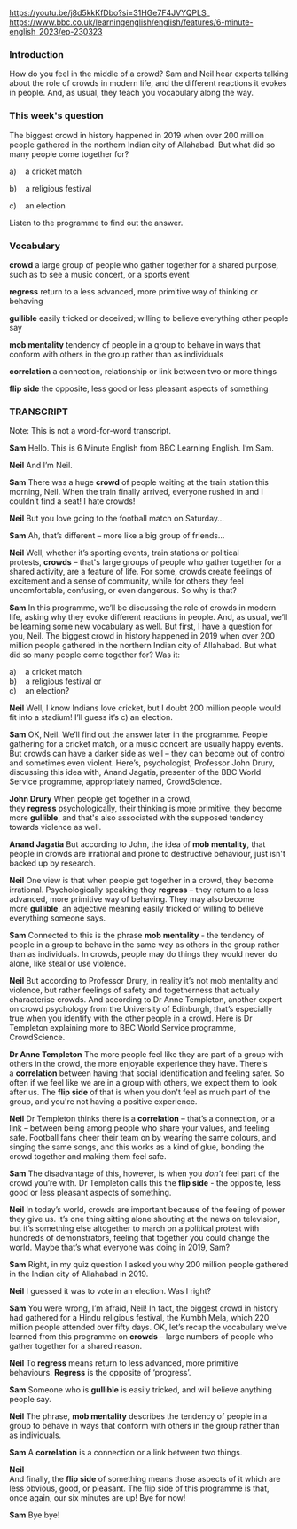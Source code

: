 https://youtu.be/j8d5kkKfDbo?si=31HGe7F4JVYQPLS_
https://www.bbc.co.uk/learningenglish/english/features/6-minute-english_2023/ep-230323
### **Introduction**

How do you feel in the middle of a crowd? Sam and Neil hear experts talking about the role of crowds in modern life, and the different reactions it evokes in people. And, as usual, they teach you vocabulary along the way.

### This week's question

The biggest crowd in history happened in 2019 when over 200 million people gathered in the northern Indian city of Allahabad. But what did so many people come together for?

a)    a cricket match

b)    a religious festival

c)    an election

Listen to the programme to find out the answer. 

### Vocabulary

**crowd**
a large group of people who gather together for a shared purpose, such as to see a music concert, or a sports event

**regress**
return to a less advanced, more primitive way of thinking or behaving

**gullible**
easily tricked or deceived; willing to believe everything other people say

**mob mentality**
tendency of people in a group to behave in ways that conform with others in the group rather than as individuals

**correlation**
a connection, relationship or link between two or more things 

**flip side**
the opposite, less good or less pleasant aspects of something

### **TRANSCRIPT**

Note: This is not a word-for-word transcript.

**Sam**
Hello. This is 6 Minute English from BBC Learning English. I’m Sam.

**Neil**
And I’m Neil.

**Sam**
There was a huge **crowd** of people waiting at the train station this morning, Neil. When the train finally arrived, everyone rushed in and I couldn’t find a seat! I hate crowds!

**Neil**
But you love going to the football match on Saturday… 

**Sam**
Ah, that’s different – more like a big group of friends…

**Neil**
Well, whether it’s sporting events, train stations or political protests, **crowds** – that's large groups of people who gather together for a shared activity, are a feature of life. For some, crowds create feelings of excitement and a sense of community, while for others they feel uncomfortable, confusing, or even dangerous. So why is that?

**Sam**
In this programme, we’ll be discussing the role of crowds in modern life, asking why they evoke different reactions in people. And, as usual, we’ll be learning some new vocabulary as well. But first, I have a question for you, Neil. The biggest crowd in history happened in 2019 when over 200 million people gathered in the northern Indian city of Allahabad. But what did so many people come together for? Was it:

a)    a cricket match  
b)    a religious festival or  
c)    an election?

**Neil**
Well, I know Indians love cricket, but I doubt 200 million people would fit into a stadium! I’ll guess it’s c) an election.

**Sam**
OK, Neil. We’ll find out the answer later in the programme. People gathering for a cricket match, or a music concert are usually happy events. But crowds can have a darker side as well – they can become out of control and sometimes even violent. Here’s, psychologist, Professor John Drury, discussing this idea with, Anand Jagatia, presenter of the BBC World Service programme, appropriately named, CrowdScience. 

**John Drury**
When people get together in a crowd, they **regress** psychologically, their thinking is more primitive, they become more **gullible**, and that's also associated with the supposed tendency towards violence as well. 

**Anand Jagatia**
But according to John, the idea of **mob mentality**, that people in crowds are irrational and prone to destructive behaviour, just isn't backed up by research.

**Neil**
One view is that when people get together in a crowd, they become irrational. Psychologically speaking they **regress** – they return to a less advanced, more primitive way of behaving. They may also become more **gullible**, an adjective meaning easily tricked or willing to believe everything someone says.

**Sam**
Connected to this is the phrase **mob mentality** - the tendency of people in a group to behave in the same way as others in the group rather than as individuals. In crowds, people may do things they would never do alone, like steal or use violence.

**Neil**
But according to Professor Drury, in reality it’s not mob mentality and violence, but rather feelings of safety and togetherness that actually characterise crowds. And according to Dr Anne Templeton, another expert on crowd psychology from the University of Edinburgh, that’s especially true when you identify with the other people in a crowd. Here is Dr Templeton explaining more to BBC World Service programme, CrowdScience. 

**Dr Anne Templeton**
The more people feel like they are part of a group with others in the crowd, the more enjoyable experience they have. There's a **correlation** between having that social identification and feeling safer. So often if we feel like we are in a group with others, we expect them to look after us. The **flip side** of that is when you don't feel as much part of the group, and you're not having a positive experience.

**Neil**
Dr Templeton thinks there is a **correlation** – that’s a connection, or a link – between being among people who share your values, and feeling safe. Football fans cheer their team on by wearing the same colours, and singing the same songs, and this works as a kind of glue, bonding the crowd together and making them feel safe.

**Sam**
The disadvantage of this, however, is when you _don’t_ feel part of the crowd you’re with. Dr Templeton calls this the **flip side** - the opposite, less good or less pleasant aspects of something.

**Neil**
In today’s world, crowds are important because of the feeling of power they give us. It’s one thing sitting alone shouting at the news on television, but it’s something else altogether to march on a political protest with hundreds of demonstrators, feeling that together you could change the world. Maybe that’s what everyone was doing in 2019, Sam?

**Sam**
Right, in my quiz question I asked you why 200 million people gathered in the Indian city of Allahabad in 2019.

**Neil**
I guessed it was to vote in an election. Was I right?

**Sam**
You were wrong, I’m afraid, Neil! In fact, the biggest crowd in history had gathered for a Hindu religious festival, the Kumbh Mela, which 220 million people attended over fifty days. OK, let’s recap the vocabulary we’ve learned from this programme on **crowds** – large numbers of people who gather together for a shared reason.

**Neil**
To **regress** means return to less advanced, more primitive behaviours. **Regress** is the opposite of ‘progress’.

**Sam**
Someone who is **gullible** is easily tricked, and will believe anything people say.

**Neil**
The phrase, **mob mentality** describes the tendency of people in a group to behave in ways that conform with others in the group rather than as individuals.

**Sam**
A **correlation** is a connection or a link between two things. 

**Neil**  
And finally, the **flip side** of something means those aspects of it which are less obvious, good, or pleasant. The flip side of this programme is that, once again, our six minutes are up! Bye for now!

**Sam**
Bye bye!
